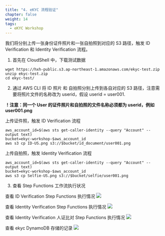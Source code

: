 ```yaml
---
title: "4. eKYC 流程验证"
chapter: false
weight: 14
tags:
  - eKYC Workshop
---
```



我们将分别上传一张身份证件照片和一张自拍照到对应的 S3 路径，触发 ID Verification 和 Identity Verification 流程。

1. 首先在 CloudShell 中，下载测试数据

```
wget https://hxh-public.s3.ap-northeast-1.amazonaws.com/ekyc-test.zip
unzip ekyc-test.zip
cd ekyc-test/
```

2. 通过 AWS CLI 将 ID 照片 和 自拍照分别上传到各自对应的 S3 路径，注意需要将照片文件的名称改为 userid，假设 userid = user001.

**！注意：同一个 User 的证件照片和自拍照的文件名称必须都为 userid，例如 user001.png**

上传证件照，触发 ID Verification 流程
```
aws_account_id=$(aws sts get-caller-identity --query "Account" --output text)
bucket=ekyc-workshop-$aws_account_id
aws s3 cp ID-US.png s3://$bucket/id_document/user001.png

```

上传自拍照，触发 Identity Verification 流程
```
aws_account_id=$(aws sts get-caller-identity --query "Account" --output text)
bucket=ekyc-workshop-$aws_account_id
aws s3 cp Selfie-US.png s3://$bucket/selfie/user001.png

```

3. 查看 Step Functions 工作流执行状况

查看 ID Verification Step Functions 执行情况
![](/images/eKYC/Test-ID.png)

查看 Identity Verification Step Functions 执行情况
![](/images/eKYC/Test-Identity.png)

查看 Identity Verification 人证比对 Step Functions 执行情况
![](/images/eKYC/Test-Compare.png)

查看 ekyc DynamoDB 存储的记录
![](/images/eKYC/Test-DDB.png)
